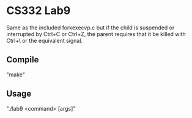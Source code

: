 CS332 Lab9
==================================

Same as the included forkexecvp.c but if the child is suspended or interrupted by Ctrl+C or Ctrl+Z,
 the parent requires that it be killed with Ctrl+\\ or the equivalent signal.

Compile
------------------

"make"

Usage
------------------

"./lab9 \<command> [args]"
